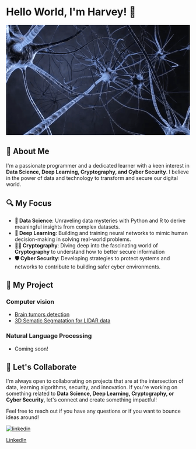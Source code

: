 <!--
**harveyphm/harveyphm** is a ✨ _special_ ✨ repository because its `README.md` (this file) appears on your GitHub profile.

Here are some ideas to get you started:
-->
# Hello World, I'm Harvey! 👋
<div align="center">    
<img src="https://github.com/harveyphm/harveyphm/blob/main/gif/neural.gif" alt="demo" width="900" height="300">

</div>

## 🤖 About Me
I'm a passionate programmer and a dedicated learner with a keen interest in **Data Science, Deep Learning, Cryptography, and Cyber Security**. I believe in the power of data and technology to transform and secure our digital world.

## 🔍 My Focus
- **🔭 Data Science**: Unraveling data mysteries with Python and R to derive meaningful insights from complex datasets.
- **🌱 Deep Learning**: Building and training neural networks to mimic human decision-making in solving real-world problems.
- **👨‍💻 Cryptography**: Diving deep into the fascinating world of **Cryptography** to understand how to better secure information
- **🛡️ Cyber Security**: Developing strategies to protect systems and networks to contribute to building safer cyber environments.

## 🚀 My Project
### Computer vision
- [Brain tumors detection](https://github.com/harveyphm/brain-tumor-detection)
- [3D Sematic Segmatation for LIDAR data](https://github.com/harveyphm/pointnet2_dales)
### Natural Language Processing
- Coming soon!


## 🤝 Let's Collaborate
I'm always open to collaborating on projects that are at the intersection of data, learning algorithms, security, and innovation. If you're working on something related to **Data Science, Deep Learning, Cryptography, or Cyber Security**, let's connect and create something impactful!

Feel free to reach out if you have any questions or if you want to bounce ideas around!

<a href="https://www.linkedin.com/in/harveyphm/"><img src="https://img.shields.io/badge/Linkedin-or?logo=#0A66C2" alt="linkedin"></a>

[LinkedIn](https://www.linkedin.com/in/harveyphm/)






